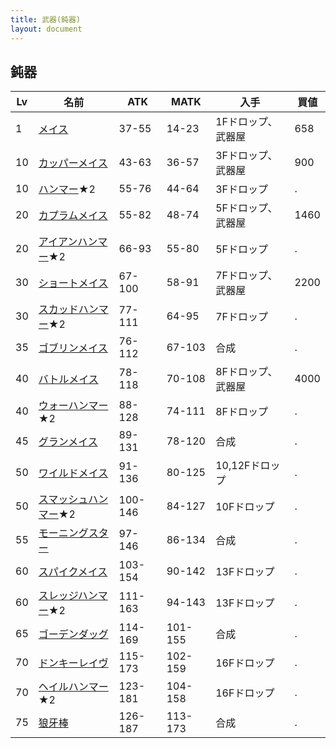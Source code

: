 ```yaml
---
title: 武器(鈍器)
layout: document
---
```

## 鈍器


|Lv|名前|ATK|MATK|入手|買値|
|---|---|---|---|---|---|
|1|[メイス](メイス)|37-55|14-23|1Fドロップ、武器屋|658|
|10|[カッパーメイス](カッパーメイス)|43-63|36-57|3Fドロップ、武器屋|900|
|10|[ハンマー](ハンマー)★2|55-76|44-64|3Fドロップ|.|
|20|[カプラムメイス](カプラムメイス)|55-82|48-74|5Fドロップ、武器屋|1460|
|20|[アイアンハンマー](アイアンハンマー)★2|66-93|55-80|5Fドロップ|.|
|30|[ショートメイス](ショートメイス)|67-100|58-91|7Fドロップ、武器屋|2200|
|30|[スカッドハンマー](スカッドハンマー)★2|77-111|64-95|7Fドロップ|.|
|35|[ゴブリンメイス](ゴブリンメイス)|76-112|67-103|合成|.|
|40|[バトルメイス](バトルメイス)|78-118|70-108|8Fドロップ、武器屋|4000|
|40|[ウォーハンマー](ウォーハンマー)★2|88-128|74-111|8Fドロップ|.|
|45|[グランメイス](グランメイス)|89-131|78-120|合成|.|
|50|[ワイルドメイス](ワイルドメイス)|91-136|80-125|10,12Fドロップ|.|
|50|[スマッシュハンマー](スマッシュハンマー)★2|100-146|84-127|10Fドロップ|.|
|55|[モーニングスター](モーニングスター)|97-146|86-134|合成|.|
|60|[スパイクメイス](スパイクメイス)|103-154|90-142|13Fドロップ|.|
|60|[スレッジハンマー](スレッジハンマー)★2|111-163|94-143|13Fドロップ|.|
|65|[ゴーデンダッグ](ゴーデンダッグ)|114-169|101-155|合成|.|
|70|[ドンキーレイヴ](ドンキーレイヴ)|115-173|102-159|16Fドロップ|.|
|70|[ヘイルハンマー](ヘイルハンマー)★2|123-181|104-158|16Fドロップ|.|
|75|[狼牙棒](狼牙棒)|126-187|113-173|合成|.|
